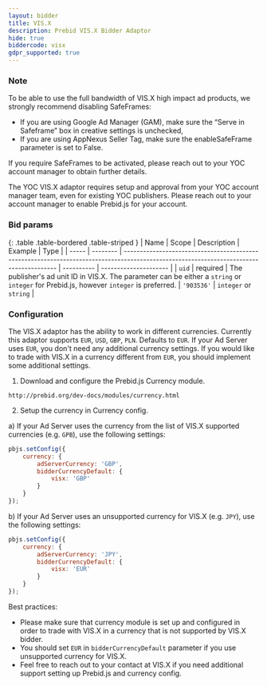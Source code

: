 ```yaml
---
layout: bidder
title: VIS.X
description: Prebid VIS.X Bidder Adaptor
hide: true
biddercode: visx
gdpr_supported: true
---
```


### Note
To be able to use the full bandwidth of VIS.X high impact ad products, we strongly recommend disabling SafeFrames:
- If you are using Google Ad Manager (GAM), make sure the “Serve in Safeframe” box in creative settings is unchecked,
- If you are using AppNexus Seller Tag, make sure the enableSafeFrame parameter is set to False.

If you require SafeFrames to be activated, please reach out to your YOC account manager to obtain further details.

The YOC VIS.X adaptor requires setup and approval from your YOC account manager team, even for existing YOC publishers.
Please reach out to your account manager to enable Prebid.js for your account.

### Bid params

{: .table .table-bordered .table-striped }
| Name  | Scope    | Description                                                                                                                             | Example    | Type                  |
| ----- | -------- | --------------------------------------------------------------------------------------------------------------------------------------- | ---------- | --------------------- |
| `uid` | required | The publisher's ad unit ID in VIS.X. The parameter can be either a `string` or `integer` for Prebid.js, however `integer` is preferred. | `'903536'` | `integer` or `string` |

### Configuration

The VIS.X adaptor has the ability to work in different currencies. Currently this adaptor supports `EUR`, `USD`,
`GBP`, `PLN`. Defaults to `EUR`. If your Ad Server uses `EUR`, you don't need any additional currency settings.
If you would like to trade with VIS.X in a currency different from `EUR`, you should implement some additional settings.

1. Download and configure the Prebid.js Currency module.

`http://prebid.org/dev-docs/modules/currency.html`

2. Setup the currency in Currency config.

a) If your Ad Server uses the currency from the list of VIS.X supported currencies (e.g. `GPB`), use the following settings:

```javascript
pbjs.setConfig({
    currency: {
        adServerCurrency: 'GBP',
        bidderCurrencyDefault: {
            visx: 'GBP'
        }
    }
});
```

b) If your Ad Server uses an unsupported currency for VIS.X (e.g. `JPY`), use the following settings:

```javascript
pbjs.setConfig({
    currency: {
        adServerCurrency: 'JPY',
        bidderCurrencyDefault: {
            visx: 'EUR'
        }
    }
});
```

Best practices:
- Please make sure that currency module is set up and configured in order to trade with VIS.X in a currency that is not supported by VIS.X bidder.
- You should set `EUR` in `bidderCurrencyDefault` parameter if you use unsupported currency for VIS.X.
- Feel free to reach out to your contact at VIS.X if you need additional support setting up Prebid.js and currency config.
